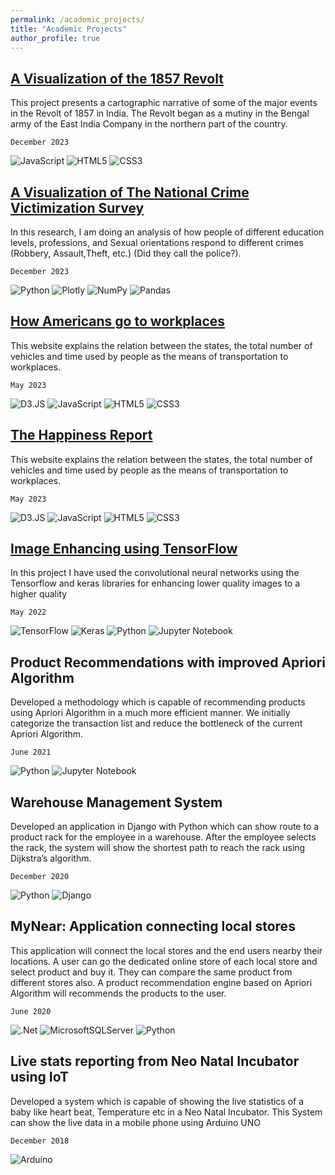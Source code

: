 ```yaml
---
permalink: /academic_projects/
title: "Academic Projects"
author_profile: true
---
```


## [A Visualization of the 1857 Revolt](https://sangeethsajan.github.io/DigitalHistory/)

This project presents a cartographic narrative of some of the major events in
the Revolt of 1857 in India. The Revolt began as a mutiny in the Bengal army of the East India Company in the northern part of the country.

`December 2023`

![JavaScript](https://img.shields.io/badge/javascript-%23323330.svg?style=for-the-badge&logo=javascript&logoColor=%23F7DF1E) ![HTML5](https://img.shields.io/badge/html5-%23E34F26.svg?style=for-the-badge&logo=html5&logoColor=white) ![CSS3](https://img.shields.io/badge/css3-%231572B6.svg?style=for-the-badge&logo=css3&logoColor=white)

## [A Visualization of The National Crime Victimization Survey](https://colab.research.google.com/drive/1RqMt09tIO43h4RtN0lbNAEfCzPsEnbqd?usp=sharing)

In this research, I am doing an analysis of how people of different education levels, professions, and Sexual orientations respond to different crimes (Robbery, Assault,Theft, etc.) (Did they call the police?).

`December 2023`

![Python](https://img.shields.io/badge/python-3670A0?style=for-the-badge&logo=python&logoColor=ffdd54) ![Plotly](https://img.shields.io/badge/Plotly-%233F4F75.svg?style=for-the-badge&logo=plotly&logoColor=white) ![NumPy](https://img.shields.io/badge/numpy-%23013243.svg?style=for-the-badge&logo=numpy&logoColor=white) ![Pandas](https://img.shields.io/badge/pandas-%23150458.svg?style=for-the-badge&logo=pandas&logoColor=white)

## [How Americans go to workplaces](https://sangeethsajan.github.io/Interactive-Data-Vis-Spring2023/Project/Main/)

This website explains the relation between the states, the total number of vehicles and time used by people as the means of transportation to workplaces.

`May 2023`

![D3.JS](https://img.shields.io/badge/d3%20js-F9A03C?style=for-the-badge&logo=d3.js&logoColor=white) ![JavaScript](https://img.shields.io/badge/javascript-%23323330.svg?style=for-the-badge&logo=javascript&logoColor=%23F7DF1E) ![HTML5](https://img.shields.io/badge/html5-%23E34F26.svg?style=for-the-badge&logo=html5&logoColor=white) ![CSS3](https://img.shields.io/badge/css3-%231572B6.svg?style=for-the-badge&logo=css3&logoColor=white)

## [The Happiness Report](https://sangeethsajan.github.io/Project/)

This website explains the relation between the states, the total number of vehicles and time used by people as the means of transportation to workplaces.

`May 2023`

![D3.JS](https://img.shields.io/badge/d3%20js-F9A03C?style=for-the-badge&logo=d3.js&logoColor=white) ![JavaScript](https://img.shields.io/badge/javascript-%23323330.svg?style=for-the-badge&logo=javascript&logoColor=%23F7DF1E) ![HTML5](https://img.shields.io/badge/html5-%23E34F26.svg?style=for-the-badge&logo=html5&logoColor=white) ![CSS3](https://img.shields.io/badge/css3-%231572B6.svg?style=for-the-badge&logo=css3&logoColor=white)

## [Image Enhancing using TensorFlow](https://colab.research.google.com/drive/1H_9MXfuGzPp61ijXCN4s4wFpeDYYk9Pw?usp=sharing)

In this project I have used the convolutional neural networks using the Tensorflow and keras libraries for enhancing lower quality images to a higher quality

`May 2022`

![TensorFlow](https://img.shields.io/badge/TensorFlow-%23FF6F00.svg?style=for-the-badge&logo=TensorFlow&logoColor=white) ![Keras](https://img.shields.io/badge/Keras-%23D00000.svg?style=for-the-badge&logo=Keras&logoColor=white) ![Python](https://img.shields.io/badge/python-3670A0?style=for-the-badge&logo=python&logoColor=ffdd54) ![Jupyter Notebook](https://img.shields.io/badge/jupyter-%23FA0F00.svg?style=for-the-badge&logo=jupyter&logoColor=white)

## Product Recommendations with improved Apriori Algorithm

Developed a methodology which is capable of recommending products using Apriori Algorithm in a much more efficient manner. We initially categorize the transaction list and reduce the bottleneck of the current Apriori Algorithm.

`June 2021`

![Python](https://img.shields.io/badge/python-3670A0?style=for-the-badge&logo=python&logoColor=ffdd54) ![Jupyter Notebook](https://img.shields.io/badge/jupyter-%23FA0F00.svg?style=for-the-badge&logo=jupyter&logoColor=white)

## Warehouse Management System

Developed an application in Django with Python which can show route to a product rack for the employee in a warehouse. After the employee selects the rack, the system will show the shortest path to reach the rack using Dijkstra’s algorithm.

`December 2020`

![Python](https://img.shields.io/badge/python-3670A0?style=for-the-badge&logo=python&logoColor=ffdd54) ![Django](https://img.shields.io/badge/django-%23092E20.svg?style=for-the-badge&logo=django&logoColor=white)

## MyNear: Application connecting local stores

This application will connect the local stores and the end users nearby their locations. A user can go the dedicated online store of each local store and select product and buy it. They can compare the same product from different stores also. A product recommendation engine based on Apriori Algorithm will recommends the products to the user.

`June 2020`

![.Net](https://img.shields.io/badge/.NET-5C2D91?style=for-the-badge&logo=.net&logoColor=white) ![MicrosoftSQLServer](https://img.shields.io/badge/Microsoft%20SQL%20Server-CC2927?style=for-the-badge&logo=microsoft%20sql%20server&logoColor=white) ![Python](https://img.shields.io/badge/python-3670A0?style=for-the-badge&logo=python&logoColor=ffdd54)

## Live stats reporting from Neo Natal Incubator using IoT

Developed a system which is capable of showing the live statistics of a baby like heart beat, Temperature etc in a Neo Natal Incubator. This System can show the live data in a mobile phone using Arduino UNO

`December 2018`

![Arduino](https://img.shields.io/badge/-Arduino-00979D?style=for-the-badge&logo=Arduino&logoColor=white)
